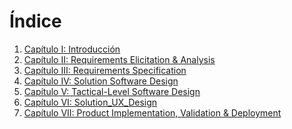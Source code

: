 # Índice

<ol>
  <li>
    <a href="https://github.com/TechSolution-ArquiTectura/upc-pre-202401-si728-WS82-techsolutions-report/blob/develop/Cap%C3%ADtulo_I_Introducci%C3%B3n.md">Capítulo I: Introducción</a>
  </li>
  <li>
    <a href="https://github.com/TechSolution-ArquiTectura/upc-pre-202401-si728-WS82-techsolutions-report/blob/develop/Cap%C3%ADtulo_II_Requirements_Elicitation_And_Analysis.md">Capítulo II: Requirements Elicitation & Analysis</a>
  </li>
  <li>
    <a href="https://github.com/TechSolution-ArquiTectura/upc-pre-202401-si728-WS82-techsolutions-report/blob/develop/Cap%C3%ADtulo_III_Requirements_Specification.md">Capítulo III: Requirements Specification</a>
  </li>
  <li>
    <a href="https://github.com/TechSolution-ArquiTectura/upc-pre-202401-si728-WS82-techsolutions-report/blob/develop/Cap%C3%ADtilo_IV_Solution_Software_Design.md">Capítulo IV: Solution Software Design</a>
  </li>
    <li>
    <a href="https://github.com/TechSolution-ArquiTectura/upc-pre-202401-si728-WS82-techsolutions-report/blob/develop/Cap%C3%ADtulo_V_Tactical-Level%20Software%20Design.md">Capítulo V: Tactical-Level Software Design</a>
  </li>
    <li>
    <a href="https://github.com/TechSolution-ArquiTectura/upc-pre-202401-si728-WS82-techsolutions-report/blob/develop/Cap%C3%ADtulo_VI_Solution_UX_Design.md">Capítulo VI: Solution_UX_Design</a>
  </li>
    <li>
    <a href="https://github.com/TechSolution-ArquiTectura/upc-pre-202401-si728-WS82-techsolutions-report/blob/develop/Cap%C3%ADtulo_VII_Product%20Implementation%2C%20Validation%20%26%20Deployment.md">Capítulo VII: Product Implementation, Validation & Deployment</a>
  </li>
</ol>
